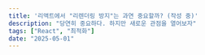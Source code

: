 ```yaml
---
title: '리액트에서 "리렌더링 방지"는 과연 중요할까? (작성 중)'
description: "당연히 중요하다. 하지만 새로운 관점을 열어보자"
tags: ["React", "최적화"]
date: "2025-05-01"
---
```

